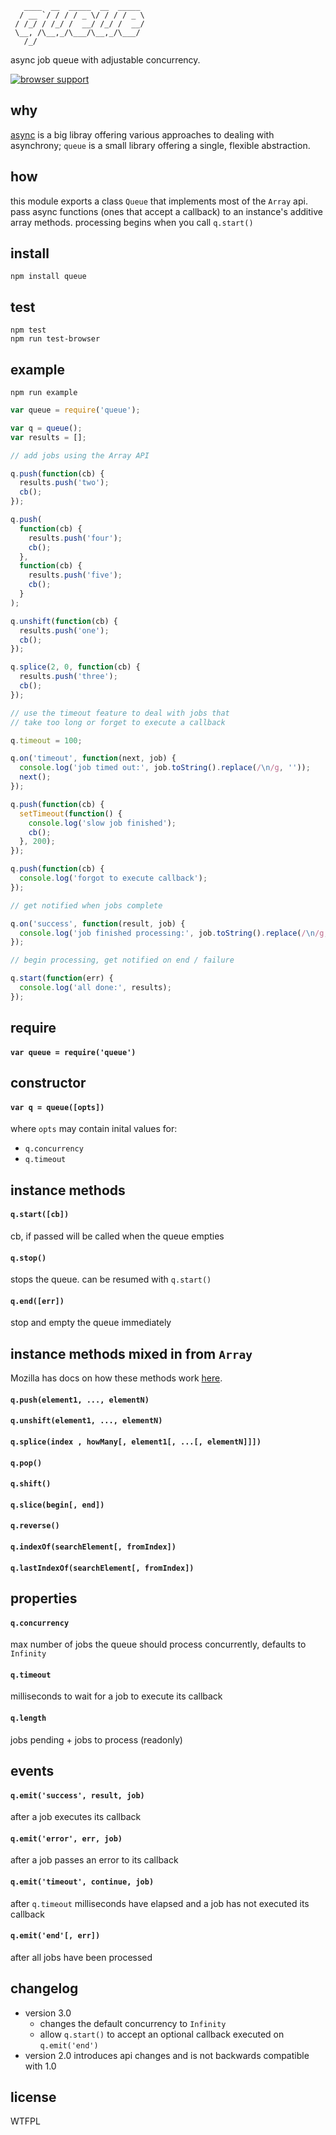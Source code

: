 ```
   ____  __  _____  __  _____ 
  / __ `/ / / / _ \/ / / / _ \
 / /_/ / /_/ /  __/ /_/ /  __/
 \__, /\__,_/\___/\__,_/\___/ 
   /_/                        
```
async job queue with adjustable concurrency.

[![browser support](http://ci.testling.com/jessetane/queue.png)](http://ci.testling.com/jessetane/queue)

## why
[async](https://github.com/caolan/async) is a big libray offering various approaches to dealing with asynchrony; `queue` is a small library offering a single, flexible abstraction.

## how
this module exports a class `Queue` that implements most of the `Array` api. pass async functions (ones that accept a callback) to an instance's additive array methods. processing begins when you call `q.start()`

## install
`npm install queue`  

## test
`npm test`  
`npm run test-browser`

## example
`npm run example`
``` javascript
var queue = require('queue');

var q = queue();
var results = [];

// add jobs using the Array API

q.push(function(cb) {
  results.push('two');
  cb();
});

q.push(
  function(cb) {
    results.push('four');
    cb();
  },
  function(cb) {
    results.push('five');
    cb();
  }
);

q.unshift(function(cb) {
  results.push('one');
  cb();
});

q.splice(2, 0, function(cb) {
  results.push('three');
  cb();
});

// use the timeout feature to deal with jobs that 
// take too long or forget to execute a callback

q.timeout = 100;

q.on('timeout', function(next, job) {
  console.log('job timed out:', job.toString().replace(/\n/g, ''));
  next();
});

q.push(function(cb) {
  setTimeout(function() {
    console.log('slow job finished');
    cb();
  }, 200);
});

q.push(function(cb) {
  console.log('forgot to execute callback');
});

// get notified when jobs complete

q.on('success', function(result, job) {
  console.log('job finished processing:', job.toString().replace(/\n/g, ''));
});

// begin processing, get notified on end / failure

q.start(function(err) {
  console.log('all done:', results);
});
```

## require
#### `var queue = require('queue')`

## constructor
#### `var q = queue([opts])`
where `opts` may contain inital values for:
* `q.concurrency`
* `q.timeout`

## instance methods
#### `q.start([cb])`
cb, if passed will be called when the queue empties

#### `q.stop()`
stops the queue. can be resumed with `q.start()`

#### `q.end([err])`
stop and empty the queue immediately

## instance methods mixed in from `Array`
Mozilla has docs on how these methods work [here](https://developer.mozilla.org/en-US/docs/Web/JavaScript/Reference/Global_Objects/Array).
#### `q.push(element1, ..., elementN)`  
#### `q.unshift(element1, ..., elementN)`  
#### `q.splice(index , howMany[, element1[, ...[, elementN]]])`  
#### `q.pop()`  
#### `q.shift()`  
#### `q.slice(begin[, end])`  
#### `q.reverse()`  
#### `q.indexOf(searchElement[, fromIndex])`  
#### `q.lastIndexOf(searchElement[, fromIndex])`  

## properties
#### `q.concurrency`
max number of jobs the queue should process concurrently, defaults to `Infinity`

#### `q.timeout`
milliseconds to wait for a job to execute its callback

#### `q.length`
jobs pending + jobs to process (readonly)

## events

#### `q.emit('success', result, job)`
after a job executes its callback

#### `q.emit('error', err, job)`
after a job passes an error to its callback

#### `q.emit('timeout', continue, job)`
after `q.timeout` milliseconds have elapsed and a job has not executed its callback

#### `q.emit('end'[, err])`
after all jobs have been processed

## changelog
* version 3.0 
  * changes the default concurrency to `Infinity`
  * allow `q.start()` to accept an optional callback executed on `q.emit('end')`
* version 2.0 introduces api changes and is not backwards compatible with 1.0

## license
WTFPL
